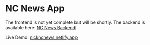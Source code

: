 # NC News App

The frontend is not yet complete but will be shortly. The backend is available here: [NC News Backend](https://github.com/iBlacknova/be-nc-news)

Live Demo: [nickncnews.netlify.app](https://nickncnews.netlify.app/home)
